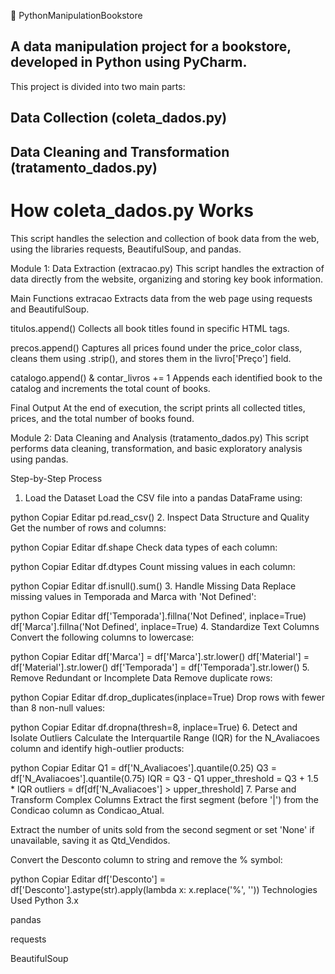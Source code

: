 📘 PythonManipulationBookstore
## A data manipulation project for a bookstore, developed in Python using PyCharm.
This project is divided into two main parts:

## Data Collection (coleta_dados.py)

## Data Cleaning and Transformation (tratamento_dados.py)

#  How coleta_dados.py Works
 This script handles the selection and collection of book data from the web, using the libraries requests, BeautifulSoup, and pandas.

 Module 1: Data Extraction (extracao.py)
This script handles the extraction of data directly from the website, organizing and storing key book information.

 Main Functions
extracao
Extracts data from the web page using requests and BeautifulSoup.

titulos.append()
Collects all book titles found in specific HTML tags.

precos.append()
Captures all prices found under the price_color class, cleans them using .strip(), and stores them in the livro['Preço'] field.

catalogo.append() & contar_livros += 1
Appends each identified book to the catalog and increments the total count of books.

 Final Output
At the end of execution, the script prints all collected titles, prices, and the total number of books found.

 Module 2: Data Cleaning and Analysis (tratamento_dados.py)
This script performs data cleaning, transformation, and basic exploratory analysis using pandas.

 Step-by-Step Process
 1. Load the Dataset
Load the CSV file into a pandas DataFrame using:

python
Copiar
Editar
pd.read_csv()
 2. Inspect Data Structure and Quality
Get the number of rows and columns:

python
Copiar
Editar
df.shape
Check data types of each column:

python
Copiar
Editar
df.dtypes
Count missing values in each column:

python
Copiar
Editar
df.isnull().sum()
 3. Handle Missing Data
Replace missing values in Temporada and Marca with 'Not Defined':

python
Copiar
Editar
df['Temporada'].fillna('Not Defined', inplace=True)
df['Marca'].fillna('Not Defined', inplace=True)
 4. Standardize Text Columns
Convert the following columns to lowercase:

python
Copiar
Editar
df['Marca'] = df['Marca'].str.lower()
df['Material'] = df['Material'].str.lower()
df['Temporada'] = df['Temporada'].str.lower()
 5. Remove Redundant or Incomplete Data
Remove duplicate rows:

python
Copiar
Editar
df.drop_duplicates(inplace=True)
Drop rows with fewer than 8 non-null values:

python
Copiar
Editar
df.dropna(thresh=8, inplace=True)
 6. Detect and Isolate Outliers
Calculate the Interquartile Range (IQR) for the N_Avaliacoes column and identify high-outlier products:

python
Copiar
Editar
Q1 = df['N_Avaliacoes'].quantile(0.25)
Q3 = df['N_Avaliacoes'].quantile(0.75)
IQR = Q3 - Q1
upper_threshold = Q3 + 1.5 * IQR
outliers = df[df['N_Avaliacoes'] > upper_threshold]
 7. Parse and Transform Complex Columns
Extract the first segment (before '|') from the Condicao column as Condicao_Atual.

Extract the number of units sold from the second segment or set 'None' if unavailable, saving it as Qtd_Vendidos.

Convert the Desconto column to string and remove the % symbol:

python
Copiar
Editar
df['Desconto'] = df['Desconto'].astype(str).apply(lambda x: x.replace('%', ''))
Technologies Used
Python 3.x

pandas

requests

BeautifulSoup
